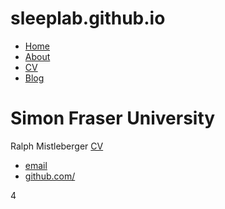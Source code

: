 # sleeplab.github.io
<!DOCTYPE html>
<html>
	<head>
		<title>Sleep & Circadian Rhythms Neuroscience Lab</title>
	</head>
	<body>
		<nav>
    		<ul>
        		<li><a href="/">Home</a></li>
	        	<li><a href="/about">About</a></li>
        		<li><a href="/cv">CV</a></li>
        		<li><a href="/blog">Blog</a></li>
    		</ul>
		</nav>
		<div class="container">
    		<div class="blurb">
        		<h1>Simon Fraser University</h1>
				<p> Ralph Mistleberger <a href="/about">CV</a></p>
    		</div><!-- /.blurb -->
		</div><!-- /.container -->
		<footer>
    		<ul>
        		<li><a href="mailto: xx @gmail.com">email</a></li>
        		<li><a href="https://github.com/">github.com/</a></li>
			</ul>
		</footer>
	</body>
</html>

4
